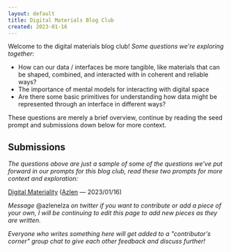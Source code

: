 ```yaml
---
layout: default
title: Digital Materials Blog Club
created: 2023-01-16
---
```


Welcome to the digital materials blog club! _Some questions we're exploring together_:

- How can our data / interfaces be more tangible, like materials that can be shaped, combined, and interacted with in coherent and reliable ways?
- The importance of mental models for interacting with digital space
- Are there some basic primitives for understanding how data might be represented through an interface in different ways?

These questions are merely a brief overview, continue by reading the seed prompt and submissions down below for more context.

## Submissions

_The questions above are just a sample of some of the questions we've put forward in our prompts for this blog club, read these two prompts for more context and exploration:_

[Digital Materiality](/writing/digital-materials) ([Azlen](https://twitter.com/azlenelza) — 2023/01/16)<br>


_Message_ @azlenelza _on twitter if you want to contribute or add a piece of your own, I will be continuing to edit this page to add new pieces as they are written._

_Everyone who writes something here will get added to a "contributor's corner" group chat to give each other feedback and discuss further!_